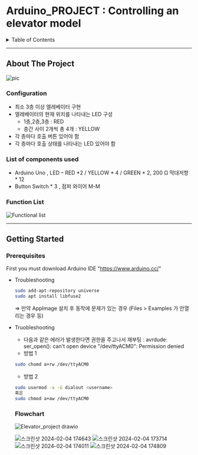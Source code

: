 # Arduino_PROJECT : Controlling an elevator model

<!-- TABLE OF CONTENTS -->
<details>
  <summary>Table of Contents</summary>
  <ol>
    <li>
      <a href="#about-the-project">About The Project</a>
      <ul>
        <li><a href="#configuration">Configuration</a></li>
        <li><a href="#List of components used">List of components used</a></li>
        <li><a href="#function list">Function List</a></li>
      </ul>
    </li>
    <li>
      <a href="#getting-started">Getting Started</a>
      <ul>
        <li><a href="#prerequisites">Prerequisites</a></li>
        <li><a href="#flowchart">Flowchart</a></li>
        <li><a href="#implemented video">Implemented video</a></li>
      </ul>
    </li>
  </ol>
</details>

--- 
<!-- ABOUT THE PROJECT -->
## About The Project

![pic](https://github.com/AUTO-KKYU/Arduino_PROJECT/assets/118419026/d5d5edc5-8ae1-469e-a95b-8b5bb6958583)


### Configuration
- 최소 3층 이상 엘레베이터 구현
- 엘레베이터의 현재 위치를 나타내는 LED 구성
     - 1층,2층,3층 : RED
     - 층간 사이 2개씩 총 4개 : YELLOW
- 각 층마다 호출 버튼 있어야 함
- 각 층마다 호출 상태를 나타내는 LED 있어야 함

### List of components used
-  Arduino Uno , LED – RED *2 / YELLOW * 4 / GREEN * 2, 200 Ω 막대저항 * 12
-  Button Switch * 3 , 점퍼 와이어 M-M

### Function List
![Functional list](https://github.com/AUTO-KKYU/Arduino_PROJECT/assets/118419026/4c7af3b2-e81d-4ba1-88ca-2b11b12fd413)

---
## Getting Started
### Prerequisites

First you must download Arduino IDE "https://www.arduino.cc/" 
  
* Troubleshooting
  ```sh
  sudo add-apt-repository universe
  sudo apt install libfuse2
  ```
  ⇒ 만약 AppImage 설치 후 동작에 문제가 있는 경우 (Files > Examples 가 안열리는 경우 등)
  
* Truobleshooting
  - 다음과 같은 에러가 발생한다면 권한을 주고나서 재부팅 : avrdude: ser_open(): can't open device "/dev/ttyACM0": Permission denied
  - 방법 1
  ```sh
  sudo chomd a+rw /dev/ttyACM0
  ```
  
  - 방법 2
  ```sh
  sudo usermod -a -G dialout <username>
  혹은
  sudo chmod a+aw /dev/ttyACM0
  ```
  ### Flowchart
  ![Elevator_project drawio](https://github.com/AUTO-KKYU/Arduino_PROJECT/assets/118419026/47d34a55-d547-4ac2-9135-8aea18e1e625)

  ![스크린샷 2024-02-04 174643](https://github.com/AUTO-KKYU/Arduino_PROJECT/assets/118419026/15488067-61ec-42fc-a2e8-701447fcb996)
  ![스크린샷 2024-02-04 173714](https://github.com/AUTO-KKYU/Arduino_PROJECT/assets/118419026/b0aa13b6-979f-4350-ac7b-c4fe885c23ed)
  ![스크린샷 2024-02-04 174011](https://github.com/AUTO-KKYU/Arduino_PROJECT/assets/118419026/b9071415-347b-4f4b-9550-82ab4af7b3b8)
  ![스크린샷 2024-02-04 174809](https://github.com/AUTO-KKYU/Arduino_PROJECT/assets/118419026/c6dd88c4-1bde-499d-8308-842653cee343)

